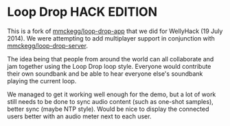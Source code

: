 Loop Drop HACK EDITION
===

This is a fork of [mmckegg/loop-drop-app](https://github.com/mmckegg/loop-drop-app) that we did for WellyHack (19 July 2014). We were attempting to add multiplayer support in conjunction with [mmckegg/loop-drop-server](https://github.com/mmckegg/loop-drop-server).

The idea being that people from around the world can all collaborate and jam together using the Loop Drop loop style. Everyone would contribute their own soundbank and be able to hear everyone else's soundbank playing the current loop.

We managed to get it working well enough for the demo, but a lot of work still needs to be done to sync audio content (such as one-shot samples), better sync (maybe NTP style). Would be nice to display the connected users better with an audio meter next to each user.